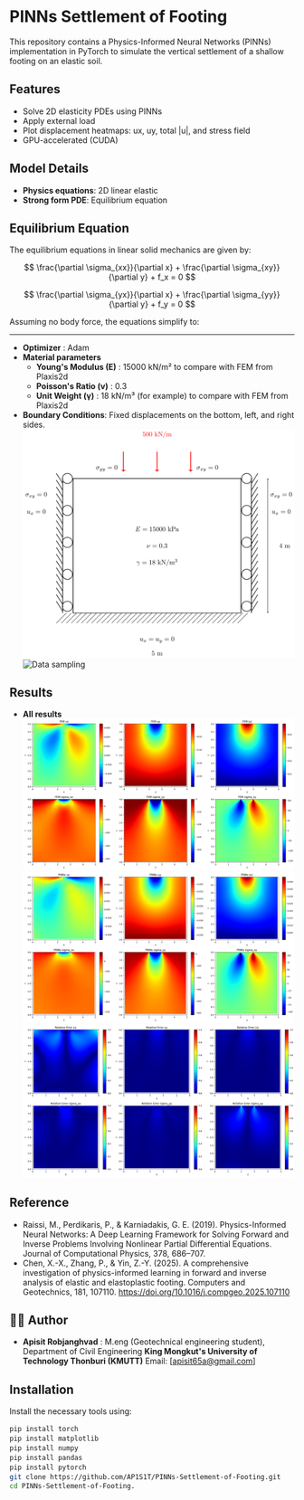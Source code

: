 # PINNs Settlement of Footing

This repository contains a Physics-Informed Neural Networks (PINNs) implementation in PyTorch to simulate the vertical settlement of a shallow footing on an elastic soil.

## Features

- Solve 2D elasticity PDEs using PINNs
- Apply external load
- Plot displacement heatmaps: ux, uy, total |u|, and stress field
- GPU-accelerated (CUDA)

## Model Details
- **Physics equations**: 2D linear elastic
- **Strong form PDE**: Equilibrium equation
## Equilibrium Equation
The equilibrium equations in linear solid mechanics are given by:

$$
\frac{\partial \sigma_{xx}}{\partial x} + \frac{\partial \sigma_{xy}}{\partial y} + f_x = 0
$$

$$
\frac{\partial \sigma_{yx}}{\partial x} + \frac{\partial \sigma_{yy}}{\partial y} + f_y = 0
$$

Assuming no body force, the equations simplify to:


---
- **Optimizer** : Adam
- **Material parameters**
  - **Young's Modulus (E)** : 15000 kN/m² to compare with FEM from Plaxis2d
  - **Poisson's Ratio (ν)** : 0.3
  - **Unit Weight (γ)** : 18 kN/m³ (for example) to compare with FEM from Plaxis2d
- **Boundary Conditions**: Fixed displacements on the bottom, left, and right sides.
  ![Dimension](Dimension.png)
  ![Data sampling](Data-sampling.png)

## Results
-  **All results**
  ![FEM results](FEM_results.png)
  ![PINNs results](PINNs_results.png)
  ![Relative error](Relative_error.png)


## Reference
-  Raissi, M., Perdikaris, P., & Karniadakis, G. E. (2019). Physics-Informed Neural Networks: A Deep Learning Framework for Solving Forward and Inverse Problems Involving Nonlinear Partial Differential Equations. Journal of Computational Physics, 378, 686–707.
-  Chen, X.-X., Zhang, P., & Yin, Z.-Y. (2025). A comprehensive investigation of physics-informed learning in forward and inverse analysis of elastic and elastoplastic footing. Computers and Geotechnics, 181, 107110. https://doi.org/10.1016/j.compgeo.2025.107110

## 👨‍💻 Author
-  **Apisit Robjanghvad** : M.eng (Geotechnical engineering student), Department of Civil Engineering **King Mongkut's University of Technology Thonburi (KMUTT)**
Email: [apisit65a@gmail.com] 

## Installation
Install the necessary tools using:
```bash
pip install torch
pip install matplotlib
pip install numpy
pip install pandas
pip install pytorch
git clone https://github.com/AP1S1T/PINNs-Settlement-of-Footing.git
cd PINNs-Settlement-of-Footing.


